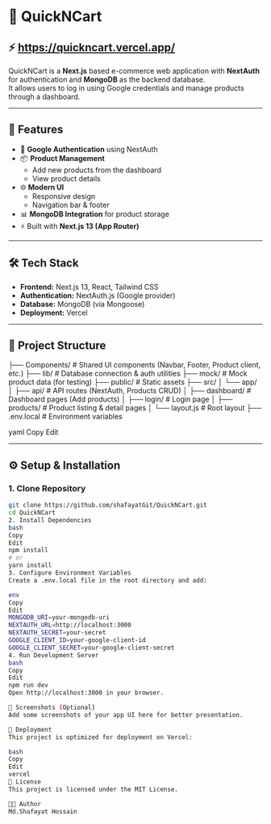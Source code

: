 # 🛒 QuickNCart

## ⚡️ https://quickncart.vercel.app/

QuickNCart is a **Next.js** based e-commerce web application with **NextAuth** for authentication and **MongoDB** as the backend database.  
It allows users to log in using Google credentials and manage products through a dashboard.

---

## 🚀 Features
- 🔐 **Google Authentication** using NextAuth
- 📦 **Product Management**
  - Add new products from the dashboard
  - View product details
- 🌐 **Modern UI**
  - Responsive design
  - Navigation bar & footer
- 📊 **MongoDB Integration** for product storage
- ⚡ Built with **Next.js 13 (App Router)**

---

## 🛠️ Tech Stack
- **Frontend:** Next.js 13, React, Tailwind CSS
- **Authentication:** NextAuth.js (Google provider)
- **Database:** MongoDB (via Mongoose)
- **Deployment:** Vercel

---

## 📂 Project Structure
├── Components/ # Shared UI components (Navbar, Footer, Product client, etc.)
├── lib/ # Database connection & auth utilities
├── mock/ # Mock product data (for testing)
├── public/ # Static assets
├── src/
│ └── app/
│ ├── api/ # API routes (NextAuth, Products CRUD)
│ ├── dashboard/ # Dashboard pages (Add products)
│ ├── login/ # Login page
│ ├── products/ # Product listing & detail pages
│ └── layout.js # Root layout
├── .env.local # Environment variables

yaml
Copy
Edit

---

## ⚙️ Setup & Installation

### 1. Clone Repository
```bash
git clone https://github.com/shafayatGit/QuickNCart.git
cd QuickNCart
2. Install Dependencies
bash
Copy
Edit
npm install
# or
yarn install
3. Configure Environment Variables
Create a .env.local file in the root directory and add:

env
Copy
Edit
MONGODB_URI=your-mongodb-uri
NEXTAUTH_URL=http://localhost:3000
NEXTAUTH_SECRET=your-secret
GOOGLE_CLIENT_ID=your-google-client-id
GOOGLE_CLIENT_SECRET=your-google-client-secret
4. Run Development Server
bash
Copy
Edit
npm run dev
Open http://localhost:3000 in your browser.

📸 Screenshots (Optional)
Add some screenshots of your app UI here for better presentation.

🚀 Deployment
This project is optimized for deployment on Vercel:

bash
Copy
Edit
vercel
📜 License
This project is licensed under the MIT License.

👨‍💻 Author
Md.Shafayat Hossain
